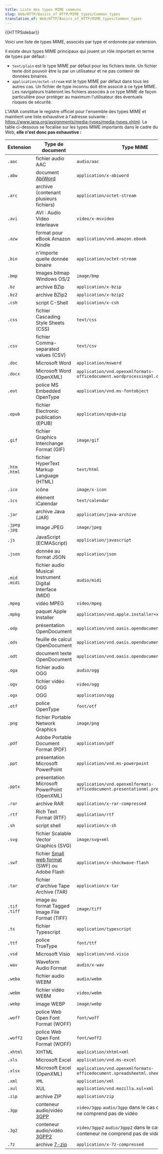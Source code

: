 ```yaml
---
title: Liste des types MIME communs
slug: Web/HTTP/Basics_of_HTTP/MIME_types/Common_types
translation_of: Web/HTTP/Basics_of_HTTP/MIME_types/Common_types
---
```


{{HTTPSidebar}}

Voici une liste de types MIME, associés par type et ordonnée par extension.

Il existe deux types MIME principaux qui jouent un rôle important en terme de types par défaut :

- `text/plain` est le type MIME par défaut pour les fichiers texte. Un fichier texte doit pouvoir être lu par un utilisateur et ne pas contenir de données binaires.
- `application/octet-stream` est le type MIME par défaut dans tous les autres cas. Un fichier de type inconnu doit être associé à ce type MIME. Les navigateurs traiteront les fichiers associés à ce type MIME de façon particulière pour protéger au maximum l'utilisateur des éventuels risques de sécurité.

L'IANA constitue le registre officiel pour l'ensemble des types MIME et maintient une liste exhaustive à l'adresse suivante : <https://www.iana.org/assignments/media-types/media-types.xhtml>. La table ci-dessous se focalise sur les types MIME importants dans le cadre du Web, **elle n'est donc pas exhaustive :**

| Extension      | Type de document                                                                                | Type MIME                                                                        |
| -------------- | ----------------------------------------------------------------------------------------------- | -------------------------------------------------------------------------------- |
| `.aac`         | fichier audio AAC                                                                               | `audio/aac`                                                                      |
| `.abw`         | document [AbiWord](https://fr.wikipedia.org/wiki/AbiWord)                                       | `application/x-abiword`                                                          |
| `.arc`         | archive (contenant plusieurs fichiers)                                                          | `application/octet-stream`                                                       |
| `.avi`         | AVI : Audio Video Interleave                                                                    | `video/x-msvideo`                                                                |
| `.azw`         | format pour eBook Amazon Kindle                                                                 | `application/vnd.amazon.ebook`                                                   |
| `.bin`         | n'importe quelle donnée binaire                                                                 | `application/octet-stream`                                                       |
| `.bmp`         | Images bitmap Windows OS/2                                                                      | `image/bmp`                                                                      |
| `.bz`          | archive BZip                                                                                    | `application/x-bzip`                                                             |
| `.bz2`         | archive BZip2                                                                                   | `application/x-bzip2`                                                            |
| `.csh`         | script C-Shell                                                                                  | `application/x-csh`                                                              |
| `.css`         | fichier Cascading Style Sheets (CSS)                                                            | `text/css`                                                                       |
| `.csv`         | fichier Comma-separated values (CSV)                                                            | `text/csv`                                                                       |
| `.doc`         | Microsoft Word                                                                                  | `application/msword`                                                             |
| `.docx`        | Microsoft Word (OpenXML)                                                                        | `application/vnd.openxmlformats-officedocument.wordprocessingml.document`        |
| `.eot`         | police MS Embedded OpenType                                                                     | `application/vnd.ms-fontobject`                                                  |
| `.epub`        | fichier Electronic publication (EPUB)                                                           | `application/epub+zip`                                                           |
| `.gif`         | fichier Graphics Interchange Format (GIF)                                                       | `image/gif`                                                                      |
| `.htm .html`   | fichier HyperText Markup Language (HTML)                                                        | `text/html`                                                                      |
| `.ico`         | icône                                                                                           | `image/x-icon`                                                                   |
| `.ics`         | élément iCalendar                                                                               | `text/calendar`                                                                  |
| `.jar`         | archive Java (JAR)                                                                              | `application/java-archive`                                                       |
| `.jpeg` `.jpg` | image JPEG                                                                                      | `image/jpeg`                                                                     |
| `.js`          | JavaScript (ECMAScript)                                                                         | `application/javascript`                                                         |
| `.json`        | donnée au format JSON                                                                           | `application/json`                                                               |
| `.mid` `.midi` | fichier audio Musical Instrument Digital Interface (MIDI)                                       | `audio/midi`                                                                     |
| `.mpeg`        | vidéo MPEG                                                                                      | `video/mpeg`                                                                     |
| `.mpkg`        | paquet Apple Installer                                                                          | `application/vnd.apple.installer+xml`                                            |
| `.odp`         | présentation OpenDocument                                                                       | `application/vnd.oasis.opendocument.presentation`                                |
| `.ods`         | feuille de calcul OpenDocument                                                                  | `application/vnd.oasis.opendocument.spreadsheet`                                 |
| `.odt`         | document texte OpenDocument                                                                     | `application/vnd.oasis.opendocument.text`                                        |
| `.oga`         | fichier audio OGG                                                                               | `audio/ogg`                                                                      |
| `.ogv`         | fichier vidéo OGG                                                                               | `video/ogg`                                                                      |
| `.ogx`         | OGG                                                                                             | `application/ogg`                                                                |
| `.otf`         | police OpenType                                                                                 | `font/otf`                                                                       |
| `.png`         | fichier Portable Network Graphics                                                               | `image/png`                                                                      |
| `.pdf`         | Adobe Portable Document Format (PDF)                                                            | `application/pdf`                                                                |
| `.ppt`         | présentation Microsoft PowerPoint                                                               | `application/vnd.ms-powerpoint`                                                  |
| `.pptx`        | présentation Microsoft PowerPoint (OpenXML)                                                     | `application/vnd.openxmlformats-officedocument.presentationml.presentation`      |
| `.rar`         | archive RAR                                                                                     | `application/x-rar-compressed`                                                   |
| `.rtf`         | Rich Text Format (RTF)                                                                          | `application/rtf`                                                                |
| `.sh`          | script shell                                                                                    | `application/x-sh`                                                               |
| `.svg`         | fichier Scalable Vector Graphics (SVG)                                                          | `image/svg+xml`                                                                  |
| `.swf`         | fichier [Small web format](https://fr.wikipedia.org/wiki/Small_Web_Format) (SWF) ou Adobe Flash | `application/x-shockwave-flash`                                                  |
| `.tar`         | fichier d'archive Tape Archive (TAR)                                                            | `application/x-tar`                                                              |
| `.tif .tiff`   | image au format Tagged Image File Format (TIFF)                                                 | `image/tiff`                                                                     |
| `.ts`          | fichier Typescript                                                                              | `application/typescript`                                                         |
| `.ttf`         | police TrueType                                                                                 | `font/ttf`                                                                       |
| `.vsd`         | Microsoft Visio                                                                                 | `application/vnd.visio`                                                          |
| `.wav`         | Waveform Audio Format                                                                           | `audio/x-wav`                                                                    |
| `.weba`        | fichier audio WEBM                                                                              | `audio/webm`                                                                     |
| `.webm`        | fichier vidéo WEBM                                                                              | `video/webm`                                                                     |
| `.webp`        | image WEBP                                                                                      | `image/webp`                                                                     |
| `.woff`        | police Web Open Font Format (WOFF)                                                              | `font/woff`                                                                      |
| `.woff2`       | police Web Open Font Format (WOFF)                                                              | `font/woff2`                                                                     |
| `.xhtml`       | XHTML                                                                                           | `application/xhtml+xml`                                                          |
| `.xls`         | Microsoft Excel                                                                                 | `application/vnd.ms-excel`                                                       |
| `.xlsx`        | Microsoft Excel (OpenXML)                                                                       | `application/vnd.openxmlformats-officedocument.spreadsheetml.sheet`              |
| `.xml`         | `XML`                                                                                           | `application/xml`                                                                |
| `.xul`         | XUL                                                                                             | `application/vnd.mozilla.xul+xml`                                                |
| `.zip`         | archive ZIP                                                                                     | `application/zip`                                                                |
| `.3gp`         | conteneur audio/vidéo [3GPP](https://fr.wikipedia.org/wiki/3GP)                                 | `video/3gpp` `audio/3gpp` dans le cas où le conteneur ne comprend pas de vidéo   |
| `.3g2`         | conteneur audio/vidéo [3GPP2](https://fr.wikipedia.org/wiki/3GP)                                | `video/3gpp2` `audio/3gpp2` dans le cas où le conteneur ne comprend pas de vidéo |
| `.7z`          | archive [7-zip](https://fr.wikipedia.org/wiki/7-Zip)                                            | `application/x-7z-compressed`                                                    |
